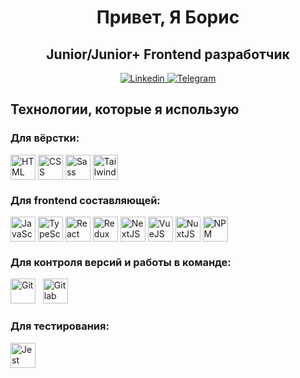 <div align="center">
  <h1>Привет, Я Борис</h1>
  <h2>Junior/Junior+ Frontend разработчик</h2>

  <a href="https://github.com/RoastedPikachu">
    <img src="https://img.shields.io/badge/LinkedIn-blue?style=for-the-badge&logo=linkedin&logoColor=white" alt="Linkedin"/>
  </a>

  <a href="https://t.me/KorobkaBoris">
    <img src="https://img.shields.io/badge/Telegram-blue?style=for-the-badge&logo=telegram&logoColor=white" alt="Telegram"/>
  </a>
</div>

<div>
  <h2>Технологии, которые я использую</h2>

  <h3>Для вёрстки:</h3>

  <div style="display: flex; justify-content: between">
    <img src="https://cdn.jsdelivr.net/gh/devicons/devicon/icons/html5/html5-original-wordmark.svg" title="HTML" width="40px" height="40px"/> &nbsp;
    <img src="https://cdn.jsdelivr.net/gh/devicons/devicon/icons/css3/css3-original-wordmark.svg" title="CSS" width="40px" height="40px"/> &nbsp;
    <img src="https://cdn.jsdelivr.net/gh/devicons/devicon/icons/sass/sass-original.svg" title="Sass" width="40px" height="40px"/> &nbsp;
    <img src="https://cdn.jsdelivr.net/gh/devicons/devicon/icons/tailwindcss/tailwindcss-plain.svg" title="TailwindCSS" width="40px" height="40px"/> &nbsp;
  </div>

  <h3>Для frontend составляющей:</h3>

  <div style="display: flex; justify-content: between">
    <img src="https://cdn.jsdelivr.net/gh/devicons/devicon/icons/javascript/javascript-original.svg" title="JavaScript" width="40px" height="40px"/> &nbsp;
    <img src="https://cdn.jsdelivr.net/gh/devicons/devicon/icons/typescript/typescript-original.svg" title="TypeScript" width="40px" height="40px"/> &nbsp;
    <img src="https://cdn.jsdelivr.net/gh/devicons/devicon/icons/react/react-original-wordmark.svg" title="React" width="40px" height="40px"/> &nbsp;
    <img src="https://cdn.jsdelivr.net/gh/devicons/devicon/icons/redux/redux-original.svg" title="Redux" width="40px" height="40px"/> &nbsp;
    <img src="https://cdn.jsdelivr.net/gh/devicons/devicon/icons/nextjs/nextjs-original.svg" title="NextJS" width="40px" height="40px"/> &nbsp;
    <img src="https://cdn.jsdelivr.net/gh/devicons/devicon/icons/vuejs/vuejs-original.svg" title="VueJS" width="40px" height="40px"/> &nbsp;
    <img src="https://cdn.jsdelivr.net/gh/devicons/devicon/icons/nuxtjs/nuxtjs-original.svg" title="NuxtJS" width="40px" height="40px"/> &nbsp;
    <img src="https://cdn.jsdelivr.net/gh/devicons/devicon/icons/npm/npm-original-wordmark.svg" title="NPM" width="40px" height="40px"/> &nbsp;
  </div>

  <h3>Для контроля версий и работы в команде:</h3>

  <div>
    <img src="https://cdn.jsdelivr.net/gh/devicons/devicon/icons/git/git-original.svg" title="Git" width="40px" height="40px"/> &nbsp;
    <img src="https://cdn.jsdelivr.net/gh/devicons/devicon/icons/gitlab/gitlab-original.svg" title="Gitlab" width="40px" height="40px"/> &nbsp;
  </div>

  <h3>Для тестирования:</h3>

  <img src="https://cdn.jsdelivr.net/gh/devicons/devicon/icons/jest/jest-plain.svg" title="Jest" width="40px" height="40px"/>&nbsp;
</div>
